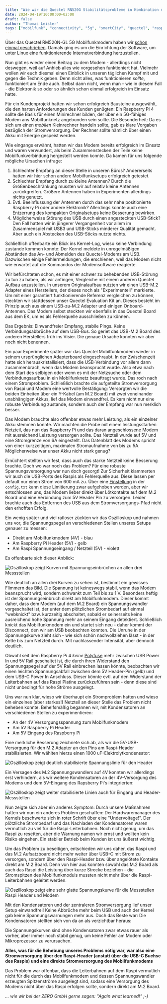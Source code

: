 ```yaml
---
title: "Wie wir die Quectel RN520G Stabilitätsprobleme in Kombination mit einem Raspberry Pi gelöst haben"
date: 2024-04-19T10:00:00+02:00
draft: false
author: "Thomas Leister"
tags: ["mobilfunk", "connectivity", "5g", "smartCity", "quectel", "raspberrypi" ]
---
```



Über das Quectel RM520N-GL 5G Mobilfunkmodem haben wir [schon einmal geschrieben](https://blog.zero-iee.com/posts/quectel-rm520n-and-telit-fn990a28-5g-modems-on-raspberrypi-os/). Damals ging es um die Einrichtung der Software, um unter Linux eine funktionierende Internetverbindung herzustellen. 

Nun gibt es wieder einen Beitrag zu dem Modem - allerdings nicht deswegen, weil auf Anhieb alles wie vorgesehen funktioniert hat. Vielmehr wollen wir euch diesmal einen Einblick in unseren täglichen Kampf mit und gegen die Technik geben. Denn nicht alles, was funktionieren _sollte_, funktioniert am Ende auch. Selbst dann nicht, wenn man - wie in diesem Fall - die Elektronik so oder so ähnlich schon einmal erfolgreich im Einsatz hatte. 

Für ein Kundenprojekt hatten wir schon erfolgreich Bausteine ausgewählt, die den harten Anforderungen des Kunden genügten: Ein Raspberry Pi 4 sollte die Basis für einen Minirechner bilden, der über ein 5G-fähiges Modem ans Mobilfunknetz angebunden sein sollte. Die Besonderheit: Da es sich um einen _mobilen_ Kleinrechner handeln sollte, gab es klare Vorgaben bezüglich der Stromversorgung. Der Rechner sollte nämlich über einen Akku mit Energie gespeist werden. 

Wie eingangs erwähnt, hatten wir das Modem bereits erfolgreich im Einsatz und waren verwundert, als beim Zusammenstecken der Teile keine Mobilfunkverbindung hergestellt werden konnte. Da kamen für uns folgende mögliche Ursachen infrage: 

1. Schlechter Empfang an dieser Stelle in unseren Büros? Andererseits hatten wir hier schon andere Mobilfunksetups erfolgreich getestet. 
2. Schlechter Empfang durch zu kleine Antennen? Durch die Größenbeschränkung mussten wir auf relativ kleine Antennen zurückgreifen. Größere Antennen haben in Experimenten allerdings nichts genutzt. 
3. Evtl. Beeinflussung der Antennen durch das sehr nahe positionierte Raspberry Pi oder andere Elektronik? Allerdings konnte auch eine Entzerrung des kompakten Originalsetups keine Besserung bewirken. 
4. Möglicherweise Störung des USB durch einen angesteckten USB-Stick? Den Fall hatten wir in jüngerer Vergangenheit vor allem im Zusammenspiel mit USB3 und USB-Sticks minderer Qualität gemacht. Aber auch ein Abstecken des USB-Sticks nutzte nichts. 

Schließlich offenbarte ein Blick ins Kernel-Log, wieso keine Verbindung zustande kommen konnte: Der Kernel meldete in unregelmäßigen Abständen das An- und Abmelden des Quectel-Modems am USB. Dazwischen einige Fehlermeldungen, die erschienen, weil das Modem nicht wie erwartet auf die Kommandos der Modemsoftware reagierte. 

Wir befürchteten schon, es mit einer schwer zu behebenden USB-Störung zu tun zu haben, als wir anfingen, Vergleiche mit einem anderen Quectel Aufbau anzustellen. In unserem Originalaufbau nutzten wir einen USB-M.2 Adapter eines Herstellers, der dieses noch als "Experimentell" markierte. Um mit einer garantiert funktionierende Referenz vergleichen zu können, steckten wir stattdessen unser Quectel Evaluation Kit an. Dieses besteht im Prinzip auch aus einem USB-zu-M.2 Adapter und einigen Onboard-Antennen. Das Modem selbst steckten wir ebenfalls in das Quectel Board aus dem EK, um es als Fehlerquelle ausschließen zu können. 

Das Ergebnis: Einwandfreier Empfang, stabile Pings. Keine Verbindungsabbrüche auf dem USB-Bus. So geriet das USB-M.2 Board des anderen Herstellers früh ins Visier. Die genaue Ursache konnten wir aber noch nicht benennen. 

Ein paar Experimente später war das Quectel Mobilfunkmodem wieder in seinem ursprünglichen Adapterboard eingeschraubt. In der Zwischenzeit hatte sich herauskristallisiert, dass die USB-Verbindung vor allem dann zusammenbrach, wenn das Modem beansprucht wurde. Also etwa nach dem Start des selbigen oder wenn es mit der Netzsuche oder dem Verbindungsaufbau in ein Mobilfunknetz beauftragt wurde. Das roch nach einem Stromproblem. Schließlich brachte die aufgeteilte Stromversorgung von Raspi und Modem eine wertvolle Bestätigung: Versorgten wir die beiden Einheiten über ein Y-Kabel (am M.2 Board) mit zwei voneinander unabhängigen Akkus, lief das Modem einwandfrei. Es kam nicht nur eine robuste Verbindung zustande, sondern auch der Empfang war nun merklich besser. 

Das Modem brauchte also offenbar etwas mehr Leistung, als ein einzelner Akku stemmen konnte. Wir machten die Probe mit einem leistungsstarken Netzteil, das nun das Raspberry Pi und das daran angeschlossene Modem mit ausreichend Leistung versorgen sollte. Das Netzteil wurde auf 5V und eine Stromgrenze von 6A eingestellt. Das Datenblatt des Modems spricht von einer kurzzeitigen, maximalen Stromaufnahme von bis zu 5A. Möglicherweise war unser Akku nicht stark genug?

Ernüchtert stellten wir fest, dass auch das starke Netzteil keine Besserung brachte. Doch wo war noch das Problem? Für eine robuste Spannungsversorgung war nun doch gesorgt! Zur Sicherheit klammerten wir auch die USB-Ports des Raspis als Fehlerquelle aus. Diese lassen per default nur einen Strom von 600 mA zu. Über eine [Einstellung](https://www.elektronik-kompendium.de/sites/raspberry-pi/2206111.htm) in der `config.txt` kann diese Limitierung zwar aufgehoben werden, aber wir entschlossen uns, das Modem lieber direkt über Lötkontakte auf dem M.2 Board und eine Verbindung zum 5V Header Pin zu versorgen. Leider brachte auch das Entfernen des USB aus dem Stromversorgungs-Pfad nicht den erhofften Erfolg. 

Ein wenig später und viel ratloser zückten wir das Oszilloskop und nahmen uns vor, die Spannungspegel an verschiedenen Stellen unseres Setups genauer zu messen: 

* Direkt am Mobilfunkmodem (4V) - blau
* Am Raspberry Pi Header (5V) - gelb
* Am Raspi Spannungseingang / Netzteil (5V) - violett

Es offenbarte sich dieser Anblick: 

![Oszilloskop zeigt Kurven mit Spannungseinbrüchen an allen drei Messstellen](images/RigolDS0_via_USB_ohne_Kondensatoren.png)

Wie deutlich an allen drei Kurven zu sehen ist, bestimmt ein gewisses Flimmern das Bild. Die Spannung ist keineswegs stabil, wenn das Modem beansprucht wird, sondern schwankt zum Teil bis zu 1 V. Besonders heftig ist der Spannungseinbruch direkt am Mobilfunkmodem. Dieser kommt daher, dass dem Modem (auf dem M.2 Board) ein Spannungswandler vorgeschaltet ist, der unter dem plötzlichen Strombedarf auf einmal "webknickt" bzw. kurzzeitig abschaltet, sobald er seinerseits keine ausreichend hohe Spannung mehr an seinem Eingang detektiert. Schließlich knickt das Mobilfunkmodem ein und startet sich neu - daher kommt der Disconnect, den wir am USB beobachten konnten. Die Unruhe in der Spannungskurve zieht sich - wie sich schön nachvollziehen lässt - in der Kette bis zum Netzteil durch. Mit nachlassender Intensität, aber dennoch deutlich. 

Obwohl seit dem Raspberry Pi 4 _keine_ [Polyfuse](https://learn.watterott.com/de/raspberrypi/troubleshooting/) mehr zwischen USB Power In und 5V Rail geschaltet ist, die durch ihren Widerstand den Spannungspegel auf der 5V Rail einbrechen lassen könnte, beobachten wir einen leichten Spannungsabfall zwischen dem 5V Header-Pin (gelb) und dem USB-C Power In Anschluss. Dieser könnte evtl. auf den Widerstand der Leiterbahnen auf das Raspi Platine zurückzuführen sein - denn diese sind nicht unbedingt für hohe Ströme ausgelegt.

Uns war nun klar, wieso wir überhaupt ein Stromproblem hatten und wieso ein einzelnes (aber starkes!) Netzteil an dieser Stelle das Problem nicht beheben konnte. Behelfsmäßig begannen wir, mit Kondensatoren an verschiedenen Stellen zu experimentieren: 

* An der 4V Versorgungsspannung zum Mobilfunkmodem
* Am 5V Raspberry Pi Header
* Am 5V Eingang des Raspberry Pi

Eine merkliche Besserung zeichnete sich ab, als wir die 5V-USB-Versorgung für den M.2 Adapter an den Pins am Raspi-Header stabilisierten. Wir wählten hierzu einen 1000 uF-Elektrolytkondensator:

![Oszilloskop zeigt deutlich stabilisierte Spannungslinie für den Header](images/RigolDS1_via_USB_Kondensator_Raspi_header_5V.png)

Ein Versagen des M.2 Spannungswandlers auf 4V konnten wir allerdings erst verhindern, als wir weitere Kondensatoren an der 4V-Versorgung des Modems und dem 5V-Eingang des Rapsberry Pi's integrierten:

![Oszilloskop zeigt weiter stabilisierte Linien auch für Eingang und Header-Messstellen](images/RigolDS2_via_USB_Kondensator_Raspi_und_M2_4V.png)

Nun zeigte sich aber ein anderes Symptom: Durch unsere Maßnahmen hatten wir nun ein anderes Problem geschaffen: Der Hardwaremanager des Kernels beschwerte sich in roter Schrift über eine "Undervoltage!". Der plötzliche Strombedarf und das Nachladen der Kondensatoren waren vermutlich zu viel für die Raspi-Leiterbahnen. Noch nicht genug, um das Raspi zu resetten, aber die Warnung namen wir ernst und wollten kein Risiko eingehen. Ein stabiler Betrieb beim Kunden ist uns äußerst wichtig.

Um das Problem zu beseitigen, entschieden wir uns daher, das Raspi und das M.2 Aufsatzboard nicht mehr weiter über USB-C mit Strom zu versorgen, sondern über den Raspi-Header bzw. über angelötete Kontakte direkt am M.2 Board. Denn von hier aus konnten sowohl das M.2 Board als auch das Raspi die Leistung über kurze Strecke beziehen - die Stromspitzen des Mobilfunkmoduls mussten nicht mehr über die Raspi-Leiterbahnen geleitet werden. 

![Oszilloskop zeigt eine sehr glatte Spannungskurve für die Messstellen Raspi Header und Modem](images/RigolDS3_via_Header_mit_Kondensatoren_uns_.png)

Mit den Kondensatoren und der zentraleren Stromversorgung lief unser Setup einwandfrei! Keine Abbrüche mehr beim USB und auch der Kernel gab keine Spannungswarnungen mehr aus. Doch das Beste war: Die Kondensatoren stellten sich von da an als verzichtbar heraus:

Die Spannungskurven sind ohne Kondensatoren zwar etwas rauer als vorher, aber immer noch stabil genug, um keine Fehler am Modem oder Mikroprozessor zu verursachen.

**Alles, was für die Behebung unseres Problems nötig war, war also eine Stromversorgung über den Raspi-Header (anstatt über die USB-C Buchse des Raspis) und eine direkte Stromversorgung des Mobilfunkmodems**

Das Problem war offenbar, dass die Leiterbahnen auf dem Raspi vermutlich nicht für die durch das Mobilfunkmodem und dessen Spannungswandler erzeugten Spitzenströme ausgelegt sind, sodass eine Versorgung des Modems nicht über das Raspi erfolgen sollte, sondern direkt am M.2 Board. 

_... wie wir bei der ZERO GmbH gerne sagen: "Again what learned!" ;-)_